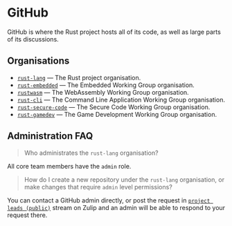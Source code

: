 # GitHub

GitHub is where the Rust project hosts all of its code, as well as large parts
of its discussions.

## Organisations

- [`rust-lang`] — The Rust project organisation.
- [`rust-embedded`] — The Embedded Working Group organisation.
- [`rustwasm`] — The WebAssembly Working Group organisation.
- [`rust-cli`] — The Command Line Application Working Group organisation.
- [`rust-secure-code`] — The Secure Code Working Group organisation.
- [`rust-gamedev`] — The Game Development Working Group organisation.

[`rust-lang`]: https://github.com/rust-lang
[`rust-embedded`]: https://github.com/rust-embedded
[`rustwasm`]: https://github.com/rustwasm
[`rust-cli`]: https://github.com/rust-cli
[`rust-secure-code`]: https://github.com/rust-secure-code
[`rust-gamedev`]: https://github.com/rust-gamedev

## Administration FAQ

> Who administrates the `rust-lang` organisation?

All core team members have the `admin` role.

> How do I create a new repository under the `rust-lang` organisation, or make
  changes that require `admin` level permissions?

You can contact a GitHub admin directly, or post the request in [`project leads
(public)`] stream on Zulip and an admin will be able to respond to your request
there.

[`project leads (public)`]: https://rust-lang.zulipchat.com/#narrow/stream/217588-project-leads.20(public)
